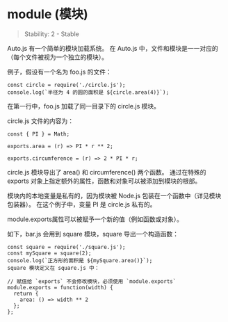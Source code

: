 # module (模块)

> Stability: 2 - Stable

Auto.js 有一个简单的模块加载系统。 在 Auto.js 中，文件和模块是一一对应的（每个文件被视为一个独立的模块）。

例子，假设有一个名为 foo.js 的文件：
```
const circle = require('./circle.js');
console.log(`半径为 4 的圆的面积是 ${circle.area(4)}`);
```
在第一行中，foo.js 加载了同一目录下的 circle.js 模块。

circle.js 文件的内容为：
```
const { PI } = Math;

exports.area = (r) => PI * r ** 2;

exports.circumference = (r) => 2 * PI * r;
```
circle.js 模块导出了 area() 和 circumference() 两个函数。 通过在特殊的 exports 对象上指定额外的属性，函数和对象可以被添加到模块的根部。

模块内的本地变量是私有的，因为模块被 Node.js 包装在一个函数中（详见模块包装器）。 在这个例子中，变量 PI 是 circle.js 私有的。

module.exports属性可以被赋予一个新的值（例如函数或对象）。

如下，bar.js 会用到 square 模块，square 导出一个构造函数：
```
const square = require('./square.js');
const mySquare = square(2);
console.log(`正方形的面积是 ${mySquare.area()}`);
square 模块定义在 square.js 中：

// 赋值给 `exports` 不会修改模块，必须使用 `module.exports`
module.exports = function(width) {
  return {
    area: () => width ** 2
  };
};
```
